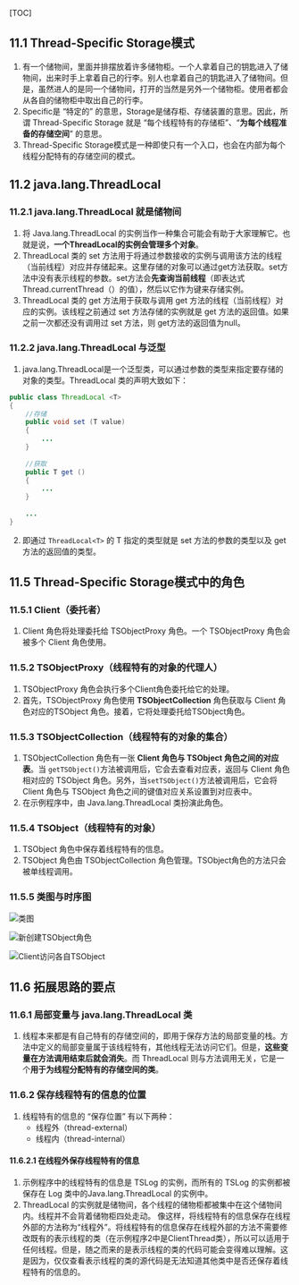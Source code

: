 [TOC]

## 11.1 Thread-Specific Storage模式

1. 有一个储物间，里面并排摆放着许多储物柜。一个人拿着自己的钥匙进入了储物间，出来时手上拿着自己的行李。别人也拿着自己的钥匙进入了储物间。但是，虽然进人的是同一个储物间，打开的当然是另外一个储物柜。使用者都会从各自的储物柜中取出自己的行李。
2. Specific是 “特定的” 的意思，Storage是储存柜、存储装置的意思。因此，所谓 Thread-Specific Storage 就是 “每个线程特有的存储柜”、“**为每个线程准备的存储空间**” 的意思。
3. Thread-Specific Storage模式是一种即使只有一个入口，也会在内部为每个线程分配特有的存储空间的模式。



## 11.2 java.lang.ThreadLocal

### 11.2.1 java.lang.ThreadLocal 就是储物间

1. 将 Java.lang.ThreadLocal 的实例当作一种集合可能会有助于大家理解它。也就是说，**一个ThreadLocal的实例会管理多个对象**。
2. ThreadLocal 类的 set 方法用于将通过参数接收的实例与调用该方法的线程（当前线程）对应并存储起来。这里存储的对象可以通过get方法获取。set方法中没有表示线程的参数。set方法会**先查询当前线程**（即表达式Thread.currentThread（）的值），然后以它作为键来存储实例。
3. ThreadLocal 类的 get 方法用于获取与调用 get 方法的线程（当前线程）对应的实例。该线程之前通过 set 方法存储的实例就是 get 方法的返回值。如果之前一次都还没有调用过 set 方法，则 get方法的返回值为null。

### 11.2.2 java.lang.ThreadLocal 与泛型

1. java.lang.ThreadLocal是一个泛型类，可以通过参数的类型来指定要存储的对象的类型。ThreadLocal 类的声明大致如下：

```java
public class ThreadLocal <T>
{
	//存储
	public void set (T value) 
	{
		...
	}
	
	//获取
	public T get ()
	{
		...
	}
	
	...
}
```
2. 即通过 `ThreadLocal<T>` 的 T 指定的类型就是 set 方法的参数的类型以及 get 方法的返回值的类型。



## 11.5 Thread-Specific Storage模式中的角色

### 11.5.1 Client（委托者）
1. Client 角色将处理委托给 TSObjectProxy 角色。一个 TSObjectProxy 角色会被多个 Client 角色使用。

### 11.5.2 TSObjectProxy（线程特有的对象的代理人）
1. TSObjectProxy 角色会执行多个Client角色委托给它的处理。
2. 首先，TSObjectProxy 角色使用 **TSObjectCollection** 角色获取与 Client 角色对应的TSObject 角色。接着，它将处理委托给TSObject角色。

### 11.5.3 TSObjectCollection（线程特有的对象的集合）
1. TSObjectCollection 角色有一张 **Client 角色与 TSObject 角色之间的对应表**。当 `getTSObject()`方法被调用后，它会去查看对应表，返回与 Client 角色相对应的 TSObject 角色。另外，当`setTSObject()`方法被调用后，它会将 Client 角色与 TSObject 角色之间的键值对应关系设置到对应表中。
2. 在示例程序中，由 Java.lang.ThreadLocal 类扮演此角色。

### 11.5.4 TSObject（线程特有的对象）
1. TSObject 角色中保存着线程特有的信息。
2. TSObject 角色由 TSObjectCollection 角色管理。TSObject角色的方法只会被单线程调用。

### 11.5.5 类图与时序图

![类图](http://ww1.sinaimg.cn/large/d8e93840ly1g1d3e41ra0j20v80hpn3h.jpg)

![新创建TSObject角色](http://ww1.sinaimg.cn/large/d8e93840ly1g1d3fgu23xj20j70i80w8.jpg)

![Client访问各自TSObject](http://ww1.sinaimg.cn/large/d8e93840ly1g1d3fvx4cuj20jh0dymzt.jpg)



## 11.6 拓展思路的要点

### 11.6.1 局部变量与 java.lang.ThreadLocal 类
1. 线程本来都是有自己特有的存储空间的，即用于保存方法的局部变量的栈。方法中定义的局部变量属于该线程特有，其他线程无法访问它们。但是，**这些变量在方法调用结束后就会消失**。而 ThreadLocal 则与方法调用无关，它是一个**用于为线程分配特有的存储空间的类**。

### 11.6.2 保存线程特有的信息的位置
1. 线程特有的信息的 “保存位置” 有以下两种：
    + 线程外（thread-external）
    + 线程内（thread-internal）

#### 11.6.2.1 在线程外保存线程特有的信息
1. 示例程序中的线程特有的信息是 TSLog 的实例，而所有的 TSLog 的实例都被保存在 Log 类中的Java.lang.ThreadLocal 的实例中。
2. ThreadLocal 的实例就是储物间，各个线程的储物柜都被集中在这个储物间内。线程并不会背着储物柜四处走动。
  像这样，将线程特有的信息保存在线程外部的方法称为“线程外”。将线程特有的信息保存在线程外部的方法不需要修改既有的表示线程的类（在示例程序2中是ClientThread类），所以可以适用于任何线程。但是，随之而来的是表示线程的类的代码可能会变得难以理解。这是因为，仅仅查看表示线程的类的源代码是无法知道其他类中是否还保存着线程特有的信息的。













